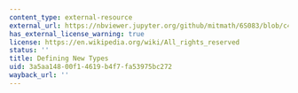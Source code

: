 ```yaml
---
content_type: external-resource
external_url: https://nbviewer.jupyter.org/github/mitmath/6S083/blob/c4720cd0e8d96e2991d888a8a21cd41cdc1d46c7/lectures/live/06%20-%20Defining%20new%20types.ipynb
has_external_license_warning: true
license: https://en.wikipedia.org/wiki/All_rights_reserved
status: ''
title: Defining New Types
uid: 3a5aa148-00f1-4619-b4f7-fa53975bc272
wayback_url: ''
---
```

